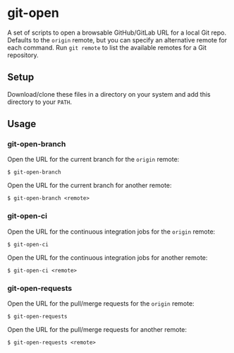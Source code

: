 # git-open

A set of scripts to open a browsable GitHub/GitLab URL for a local Git repo.
Defaults to the `origin` remote, but you can specify an alternative remote for each command.
Run `git remote` to list the available remotes for a Git repository.

## Setup

Download/clone these files in a directory on your system and add this directory to your `PATH`.

## Usage

### git-open-branch

Open the URL for the current branch for the `origin` remote:

    $ git-open-branch

Open the URL for the current branch for another remote:

    $ git-open-branch <remote>

### git-open-ci

Open the URL for the continuous integration jobs for the `origin` remote:

    $ git-open-ci

Open the URL for the continuous integration jobs for another remote:

    $ git-open-ci <remote>

### git-open-requests

Open the URL for the pull/merge requests for the `origin` remote:

    $ git-open-requests

Open the URL for the pull/merge requests for another remote:

    $ git-open-requests <remote>
